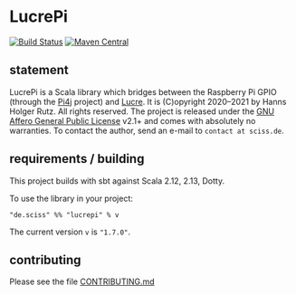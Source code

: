 # LucrePi

[![Build Status](https://github.com/Sciss/LucrePi/workflows/Scala%20CI/badge.svg?branch=main)](https://github.com/Sciss/LucrePi/actions?query=workflow%3A%22Scala+CI%22)
[![Maven Central](https://maven-badges.herokuapp.com/maven-central/de.sciss/lucrepi_2.13/badge.svg)](https://maven-badges.herokuapp.com/maven-central/de.sciss/lucrepi_2.13)

## statement

LucrePi is a Scala library which bridges between the Raspberry Pi GPIO (through 
the [Pi4j](https://github.com/Pi4J/pi4j/) project) and [Lucre](https://github.com/Sciss/Lucre/).
It is (C)opyright 2020–2021 by Hanns Holger Rutz. All rights reserved. The project is released under
the [GNU Affero General Public License](https://github.com/Sciss/LucrePi/raw/main/LICENSE) v2.1+ and comes 
with absolutely no warranties. To contact the author, send an e-mail to `contact at sciss.de`.

## requirements / building

This project builds with sbt against Scala 2.12, 2.13, Dotty.

To use the library in your project:

    "de.sciss" %% "lucrepi" % v

The current version `v` is `"1.7.0"`.

## contributing

Please see the file [CONTRIBUTING.md](CONTRIBUTING.md)

